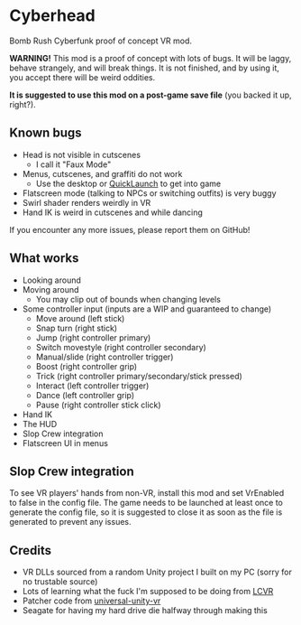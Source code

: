 # Cyberhead

Bomb Rush Cyberfunk proof of concept VR mod.

**WARNING!** This mod is a proof of concept with lots of bugs. It will be laggy, behave strangely, and will break things. It is not finished, and by using it, you accept there will be weird oddities.

**It is suggested to use this mod on a post-game save file** (you backed it up, right?).

## Known bugs

- Head is not visible in cutscenes
  - I call it "Faux Mode"
- Menus, cutscenes, and graffiti do not work
  - Use the desktop or [QuickLaunch](https://thunderstore.io/c/bomb-rush-cyberfunk/p/LazyDuchess/QuickLaunch/) to get into game
- Flatscreen mode (talking to NPCs or switching outfits) is very buggy
- Swirl shader renders weirdly in VR
- Hand IK is weird in cutscenes and while dancing

If you encounter any more issues, please report them on GitHub!

## What works

- Looking around
- Moving around
  - You may clip out of bounds when changing levels
- Some controller input (inputs are a WIP and guaranteed to change)
  - Move around (left stick)
  - Snap turn (right stick)
  - Jump (right controller primary)
  - Switch movestyle (right controller secondary)
  - Manual/slide (right controller trigger)
  - Boost (right controller grip)
  - Trick (right controller primary/secondary/stick pressed)
  - Interact (left controller trigger)
  - Dance (left controller grip)
  - Pause (right controller stick click)
- Hand IK
- The HUD
- Slop Crew integration
- Flatscreen UI in menus

## Slop Crew integration

To see VR players' hands from non-VR, install this mod and set VrEnabled to false in the config file. The game needs to be launched at least once to generate the config file, so it is suggested to close it as soon as the file is generated to prevent any issues.

## Credits

- VR DLLs sourced from a random Unity project I built on my PC (sorry for no trustable source)
- Lots of learning what the fuck I'm supposed to be doing from [LCVR](https://github.com/DaXcess/LCVR)
- Patcher code from [universal-unity-vr](https://github.com/Raicuparta/universal-unity-vr)
- Seagate for having my hard drive die halfway through making this
